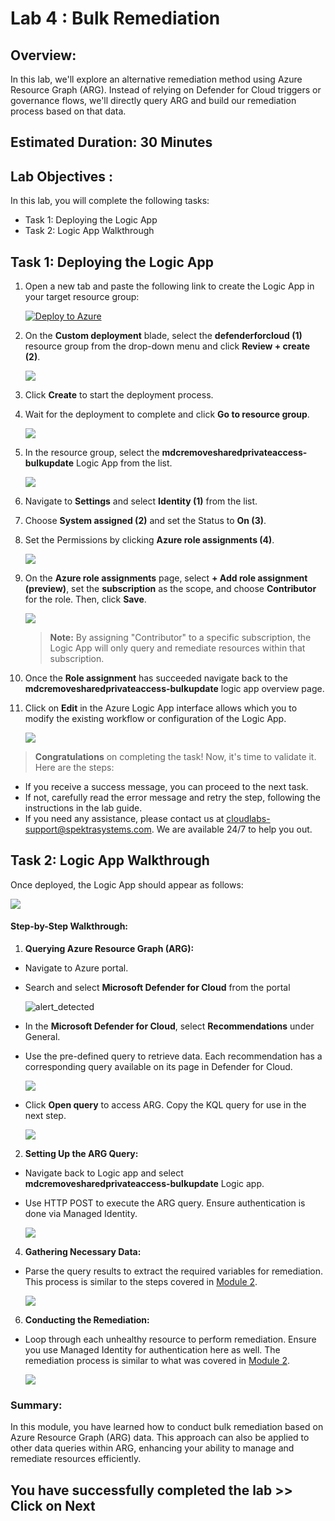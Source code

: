 # Lab 4 : Bulk Remediation

## Overview:
In this lab, we'll explore an alternative remediation method using Azure Resource Graph (ARG). Instead of relying on Defender for Cloud triggers or governance flows, we'll directly query ARG and build our remediation process based on that data.

## Estimated Duration: 30 Minutes

## Lab Objectives :

In this lab, you will complete the following tasks:

- Task 1: Deploying the Logic App
- Task 2: Logic App Walkthrough

## Task 1: Deploying the Logic App

1. Open a new tab and paste the following link to create the Logic App in your target resource group:

   [![Deploy to Azure](https://aka.ms/deploytoazurebutton)](https://portal.azure.com/#create/Microsoft.Template/uri/https%3A%2F%2Fraw.githubusercontent.com%2FCloudLabsAI-Azure%2FDefender-for-Cloud-v2%2Fmain%2FInstructions%2FLabs%2Ftemplate%2Fazuredeploybulkremediation.json)  

1. On the **Custom deployment** blade, select the **defenderforcloud (1)** resource group from the drop-down menu and click **Review + create (2)**.

   ![](./images/151.png)

1. Click **Create** to start the deployment process.

1. Wait for the deployment to complete and click **Go to resource group**.

   ![](./images/mod2-gr.png)

1. In the resource group, select the **mdcremovesharedprivateaccess-bulkupdate** Logic App from the list.

   ![](./images/152.png)

1. Navigate to **Settings** and select **Identity (1)** from the list.

1. Choose **System assigned (2)** and set the Status to **On (3)**.

1. Set the Permissions by clicking **Azure role assignments (4)**.

   ![](./images/153.png)

1. On the **Azure role assignments** page, select **+ Add role assignment (preview)**, set the **subscription** as the scope, and choose **Contributor** for the role. Then, click **Save**.   

   ![](./images/154.png)

   >**Note:** By assigning "Contributor" to a specific subscription, the Logic App will only query and remediate resources within that subscription.

10. Once the **Role assignment** has succeeded navigate back to the **mdcremovesharedprivateaccess-bulkupdate** logic app overview page.

1. Click on **Edit** in the Azure Logic App interface allows which you to modify the existing workflow or configuration of the Logic App.

   ![](./images/157.png)

> **Congratulations** on completing the task! Now, it's time to validate it. Here are the steps:
- If you receive a success message, you can proceed to the next task.
- If not, carefully read the error message and retry the step, following the instructions in the lab guide.
- If you need any assistance, please contact us at cloudlabs-support@spektrasystems.com. We are available 24/7 to help you out.
 
<validation step="b68068ee-3edd-4d46-93e8-295ca9d07975" />

## Task 2: Logic App Walkthrough

Once deployed, the Logic App should appear as follows:

![](./images/bulk-update-1.png)

#### Step-by-Step Walkthrough:

1. **Querying Azure Resource Graph (ARG):**
   
- Navigate to Azure portal.

- Search and select **Microsoft Defender for Cloud** from the portal

   ![alert_detected](images/mls2.png)

- In the **Microsoft Defender for Cloud**, select **Recommendations** under General.

- Use the pre-defined query to retrieve data. Each recommendation has a corresponding query available on its page in Defender for Cloud.

   ![](./images/bulk-update-step-1-a.png)

- Click **Open query** to access ARG. Copy the KQL query for use in the next step.

   ![](./images/bulk-update-step-1-b.png)

2. **Setting Up the ARG Query:**

- Navigate back to Logic app and select **mdcremovesharedprivateaccess-bulkupdate** Logic app.


- Use HTTP POST to execute the ARG query. Ensure authentication is done via Managed Identity.

   ![](./images/bulk-update-step-2.png)

4. **Gathering Necessary Data:**
   
- Parse the query results to extract the required variables for remediation. This process is similar to the steps covered in [Module 2](./Module%202%20-%20Writing%20Logic%20App.md).

   ![](./images/bulk-update-step-3.png)

6. **Conducting the Remediation:**
   
- Loop through each unhealthy resource to perform remediation. Ensure you use Managed Identity for authentication here as well. The remediation process is similar to what was covered in [Module 2](./Module%202%20-%20Writing%20Logic%20App.md).

   ![](./images/bulk-update-step-4.png)

### Summary:

In this module, you have learned how to conduct bulk remediation based on Azure Resource Graph (ARG) data. This approach can also be applied to other data queries within ARG, enhancing your ability to manage and remediate resources efficiently.

## You have successfully completed the lab >> Click on Next
